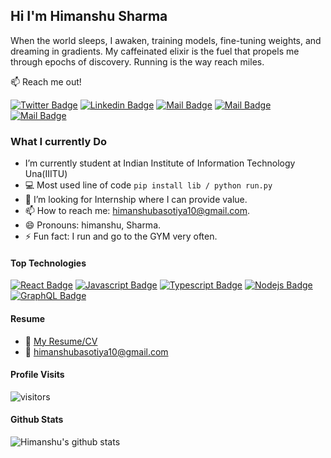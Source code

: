 ## Hi I'm Himanshu Sharma 


When the world sleeps, I awaken, training models, fine-tuning weights, and dreaming in gradients. My caffeinated elixir is the fuel that propels me through epochs of discovery. Running is the way reach miles. 

:mailbox: Reach me out!

[![Twitter Badge](https://img.shields.io/badge/-@h__sharma-1ca0f1?style=flat&labelColor=1ca0f1&logo=twitter&logoColor=white&link=https://twitter.com/h__sharma)](https://twitter.com/h__sharma) [![Linkedin Badge](https://img.shields.io/badge/-himanshu-0e76a8?style=flat&labelColor=0e76a8&logo=linkedin&logoColor=white)](https://www.linkedin.com/in/himanshu-sharma-b0716b162/) [![Mail Badge](https://img.shields.io/badge/-@hiiimanshu_sharma-e84393?style=flat&labelColor=e84393&logo=instagram&logoColor=white)](https://instagram.com/hiiimanshu_sharma) [![Mail Badge](https://img.shields.io/badge/-himanshu-c0392b?style=flat&labelColor=c0392b&logo=gmail&logoColor=white)](mailto:himanshubasotiya10@gmail.com)[![Mail Badge](https://img.shields.io/badge/-himanshu-181717?style=flat&labelColor=181717&logo=github&logoColor=white)](#181717)

<!-- TODO: Add last video link -->

### What I currently Do

-  I’m currently student at Indian Institute of Information Technology Una(IIITU)
- :computer: Most used line of code `pip install lib / python run.py`
- 🤔 I’m looking for Internship where I can provide value.
- 📫 How to reach me: himanshubasotiya10@gmail.com.
- 😄 Pronouns: himanshu, Sharma.
- ⚡ Fun fact: I run and go to the GYM very often.

#### Top Technologies

<!-- TODO: Make technologies links takes you to repositories -->

[![React Badge](https://img.shields.io/badge/-React-61DBFB?style=for-the-badge&labelColor=black&logo=react&logoColor=61DBFB)](#) [![Javascript Badge](https://img.shields.io/badge/-Javascript-F0DB4F?style=for-the-badge&labelColor=black&logo=javascript&logoColor=F0DB4F)](#) [![Typescript Badge](https://img.shields.io/badge/-Typescript-007acc?style=for-the-badge&labelColor=black&logo=typescript&logoColor=007acc)](#) [![Nodejs Badge](https://img.shields.io/badge/-Nodejs-3C873A?style=for-the-badge&labelColor=black&logo=node.js&logoColor=3C873A)](#) [![GraphQL Badge](https://img.shields.io/badge/-GraphQl-e535ab?style=for-the-badge&labelColor=black&logo=node.js&logoColor=e535ab)](#)



#### Resume
- :paperclip: [My Resume/CV]([https://github.com/ipenywis/ipenywis/blob/master/resumes/resume%20v1.0.pdf](https://drive.google.com/file/d/1eiwAoJ4qbklVSkbvNKZhsfQ5xV35plAU/view?usp=sharing))
- :email: himanshubasotiya10@gmail.com


#### Profile Visits 

![visitors](https://visitor-badge.glitch.me/badge?hiiimanshusharma=hiiimanshusharma&left_color=green&right_color=red)

#### Github Stats

![Himanshu's github stats](https://github-readme-stats.vercel.app/api?username=hiiimanshusharma&count_private=true&theme=tokyonight&hide=contribs,prs)

</details>


